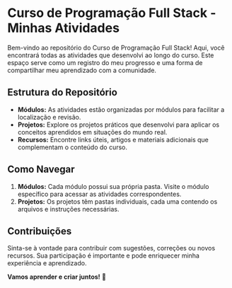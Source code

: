 # Curso de Programação Full Stack - Minhas Atividades

Bem-vindo ao repositório do Curso de Programação Full Stack! Aqui, você encontrará todas as atividades que desenvolvi ao longo do curso. Este espaço serve como um registro do meu progresso e uma forma de compartilhar meu aprendizado com a comunidade.

## Estrutura do Repositório

- **Módulos:** As atividades estão organizadas por módulos para facilitar a localização e revisão.
- **Projetos:** Explore os projetos práticos que desenvolvi para aplicar os conceitos aprendidos em situações do mundo real.
- **Recursos:** Encontre links úteis, artigos e materiais adicionais que complementam o conteúdo do curso.

## Como Navegar

1. **Módulos:** Cada módulo possui sua própria pasta. Visite o módulo específico para acessar as atividades correspondentes.
2. **Projetos:** Os projetos têm pastas individuais, cada uma contendo os arquivos e instruções necessárias.

## Contribuições

Sinta-se à vontade para contribuir com sugestões, correções ou novos recursos. Sua participação é importante e pode enriquecer minha experiência e aprendizado.


**Vamos aprender e criar juntos!** 🚀
